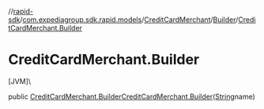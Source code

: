 //[rapid-sdk](../../../../index.md)/[com.expediagroup.sdk.rapid.models](../../index.md)/[CreditCardMerchant](../index.md)/[Builder](index.md)/[CreditCardMerchant.Builder](-credit-card-merchant.-builder.md)

# CreditCardMerchant.Builder

[JVM]\

public [CreditCardMerchant.Builder](index.md)[CreditCardMerchant.Builder](-credit-card-merchant.-builder.md)([String](https://docs.oracle.com/javase/8/docs/api/java/lang/String.html)name)

